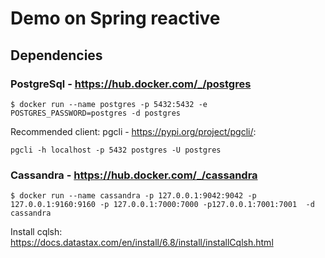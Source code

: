 
# Demo on Spring reactive

## Dependencies

### PostgreSql - https://hub.docker.com/_/postgres

```
$ docker run --name postgres -p 5432:5432 -e POSTGRES_PASSWORD=postgres -d postgres
```

Recommended client: pgcli - https://pypi.org/project/pgcli/:

```
pgcli -h localhost -p 5432 postgres -U postgres
```

### Cassandra - https://hub.docker.com/_/cassandra

```
$ docker run --name cassandra -p 127.0.0.1:9042:9042 -p 127.0.0.1:9160:9160 -p 127.0.0.1:7000:7000 -p127.0.0.1:7001:7001  -d cassandra
```
 
Install cqlsh: https://docs.datastax.com/en/install/6.8/install/installCqlsh.html
